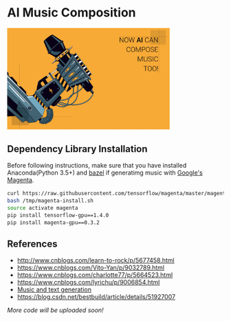# AI Music Composition
<img width="75%" height="75%" src="ai-compose-music.jpg"/>

## Dependency Library Installation
Before following instructions, make sure that you have installed Anaconda(Python 3.5+) and [bazel](https://docs.bazel.build/versions/master/getting-started.html) if generatimg music with [Google's Magenta](https://magenta.tensorflow.org/).
```bash
curl https://raw.githubusercontent.com/tensorflow/magenta/master/magenta/tools/magenta-install.sh > /tmp/magenta-install.sh
bash /tmp/magenta-install.sh
source activate magenta
pip install tensorflow-gpu==1.4.0
pip install magenta-gpu==0.3.2
```


## References
* http://www.cnblogs.com/learn-to-rock/p/5677458.html
* https://www.cnblogs.com/Vito-Yan/p/9032789.html
* https://www.cnblogs.com/charlotte77/p/5664523.html
* https://www.cnblogs.com/lyrichu/p/9006854.html
* [Music and text generation](https://towardsdatascience.com/deep-learning-with-tensorflow-part-3-music-and-text-generation-8a3fbfdc5e9b)
* https://blog.csdn.net/bestbuild/article/details/51927007

*More code will be uploaded soon!*
